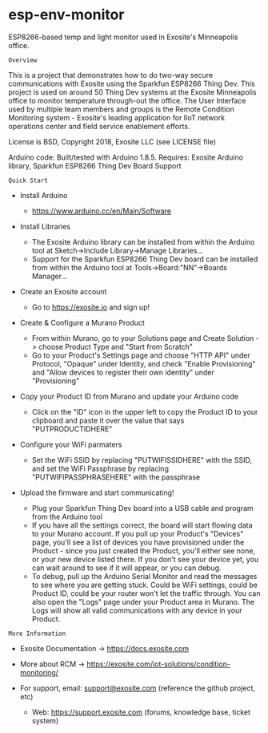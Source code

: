 # esp-env-monitor

ESP8266-based temp and light monitor used in Exosite's Minneapolis office.
~~~~~~~~~~~~~~~~~~~~~~~~~~~~~~~~~~~~~~~~~~~~~~~~~~~~~~~~~~~~~~~~~~~~~~~~~~~~~~~~
Overview
~~~~~~~~~~~~~~~~~~~~~~~~~~~~~~~~~~~~~~~~~~~~~~~~~~~~~~~~~~~~~~~~~~~~~~~~~~~~~~~~
This is a project that demonstrates how to do two-way secure communications 
with Exosite using the Sparkfun ESP8266 Thing Dev.  This project is used on 
around 50 Thing Dev systems at the Exosite Minneapolis office to monitor 
temperature through-out the office.  The User Interface used by multiple 
team members and groups is the Remote Condition Monitoring system - Exosite's 
leading application for IIoT network operations center and field service 
enablement efforts.

License is BSD, Copyright 2018, Exosite LLC (see LICENSE file)

Arduino code: Built/tested with Arduino 1.8.5.
Requires: Exosite Arduino library, Sparkfun ESP8266 Thing Dev Board Support

~~~~~~~~~~~~~~~~~~~~~~~~~~~~~~~~~~~~~~~~~~~~~~~~~~~~~~~~~~~~~~~~~~~~~~~~~~~~~~~~
Quick Start
~~~~~~~~~~~~~~~~~~~~~~~~~~~~~~~~~~~~~~~~~~~~~~~~~~~~~~~~~~~~~~~~~~~~~~~~~~~~~~~~
* Install Arduino
  * https://www.arduino.cc/en/Main/Software

* Install Libraries
  * The Exosite Arduino library can be installed from within the Arduino tool
    at Sketch->Include Library->Manage Libraries...
  * Support for the Sparkfun ESP8266 Thing Dev board can be installed from 
    within the Arduino tool at Tools->Board:"NN"->Boards Manager...

* Create an Exosite account
  * Go to https://exosite.io and sign up!

* Create & Configure a Murano Product
  * From within Murano, go to your Solutions page and Create Solution -> choose 
    Product Type and "Start from Scratch"
  * Go to your Product's Settings page and choose "HTTP API" under Protocol, 
    "Opaque" under Identity, and check "Enable Provisioning" and "Allow devices
    to register their own identity" under "Provisioning"

* Copy your Product ID from Murano and update your Arduino code
  * Click on the "ID" icon in the upper left to copy the Product ID to your 
    clipboard and paste it over the value that says "PUTPRODUCTIDHERE"

* Configure your WiFi parmaters
  * Set the WiFi SSID by replacing "PUTWIFISSIDHERE" with the SSID, and set the
    WiFi Passphrase by replacing "PUTWIFIPASSPHRASEHERE" with the passphrase
    
* Upload the firmware and start communicating!
  * Plug your Sparkfun Thing Dev board into a USB cable and program from the
    Arduino tool
  * If you have all the settings correct, the board will start flowing data to
    your Murano account.  If you pull up your Product's "Devices" page, you'll
    see a list of devices you have provisioned under the Product - since you
    just created the Product, you'll either see none, or your new device listed
    there.  If you don't see your device yet, you can wait around to see if it
    will appear, or you can debug.
  * To debug, pull up the Arduino Serial Monitor and read the messages to see
    where you are getting stuck.  Could be WiFi settings, could be Product ID, 
    could be your router won't let the traffic through.  You can also open the
    "Logs" page under your Product area in Murano.  The Logs will show all
    valid communications with any device in your Product.
  
~~~~~~~~~~~~~~~~~~~~~~~~~~~~~~~~~~~~~~~~~~~~~~~~~~~~~~~~~~~~~~~~~~~~~~~~~~~~~~~~
More Information
~~~~~~~~~~~~~~~~~~~~~~~~~~~~~~~~~~~~~~~~~~~~~~~~~~~~~~~~~~~~~~~~~~~~~~~~~~~~~~~~
* Exosite Documentation -> https://docs.exosite.com

* More about RCM -> https://exosite.com/iot-solutions/condition-monitoring/

* For support, email: support@exosite.com (reference the github project, etc)
  * Web: https://support.exosite.com (forums, knowledge base, ticket system)
